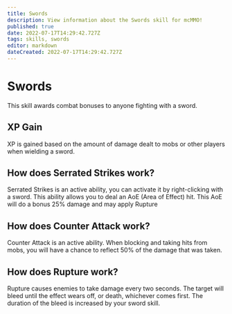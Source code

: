 ```yaml
---
title: Swords
description: View information about the Swords skill for mcMMO!
published: true
date: 2022-07-17T14:29:42.727Z
tags: skills, swords
editor: markdown
dateCreated: 2022-07-17T14:29:42.727Z
---
```


# Swords

This skill awards combat bonuses to anyone fighting with a sword.

## XP Gain

XP is gained based on the amount of damage dealt to mobs or  other players when wielding a sword.

## How does Serrated Strikes work?

Serrated Strikes is an active ability, you can activate it by right-clicking with a sword. This ability allows you to deal  an AoE (Area of Effect) hit. This AoE will do a bonus 25% damage and may apply Rupture

## How does Counter Attack work?

Counter Attack is an active ability. When blocking and taking hits from mobs, you will have a chance to reflect 50% of  the damage that was taken.

## How does Rupture work?

Rupture causes enemies to take damage every two seconds. The  target will bleed until the effect wears off, or death,  whichever comes first. The duration of the bleed is increased by your sword skill.
